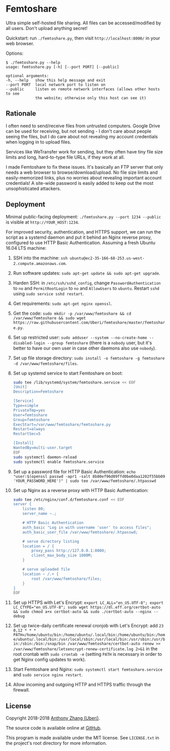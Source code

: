 Femtoshare
==========

Ultra simple self-hosted file sharing. All files can be accessed/modified by all users. Don't upload anything secret!

Quickstart: run `./femtoshare.py`, then visit `http://localhost:8000/` in your web browser.

Options:

    $ ./femtoshare.py --help
    usage: femtoshare.py [-h] [--port PORT] [--public]

    optional arguments:
    -h, --help   show this help message and exit
    --port PORT  local network port to listen on
    --public     listen on remote network interfaces (allows other hosts to see
                 the website; otherwise only this host can see it)

Rationale
---------

I often need to send/receive files from untrusted computers. Google Drive can be used for receiving, but not sending - I don't care about people seeing the files, but I do care about not revealing my account credentials when logging in to upload files.

Services like WeTransfer work for sending, but they often have tiny file size limits and long, hard-to-type file URLs, if they work at all.

I made Femtoshare to fix these issues. It's basically an FTP server that only needs a web browser to browse/download/upload. No file size limits and easily-memorized links, plus no worries about revealing important account credentials! A site-wide password is easily added to keep out the most unsophisticated attackers.

Deployment
----------

Minimal public-facing deployment: `./femtoshare.py --port 1234 --public` is visible at `http://YOUR_HOST:1234`.

For improved security, authentication, and HTTPS support, we can run the script as a systemd daemon and put it behind an Nginx reverse proxy, configured to use HTTP Basic Authentication. Assuming a fresh Ubuntu 16.04 LTS machine:

1. SSH into the machine: `ssh ubuntu@ec2-35-166-68-253.us-west-2.compute.amazonaws.com`.
2. Run software updates: `sudo apt-get update && sudo apt-get upgrade`.
3. Harden SSH: in `/etc/ssh/sshd_config`, change `PasswordAuthentication` to `no` and `PermitRootLogin` to `no` and `AllowUsers` to `ubuntu`. Restart `sshd` using `sudo service sshd restart`.
4. Get requirements: `sudo apt-get nginx openssl`.
5. Get the code: `sudo mkdir -p /var/www/femtoshare && cd /var/www/femtoshare && sudo wget https://raw.githubusercontent.com/Uberi/femtoshare/master/femtoshare.py`.
6. Set up restricted user: `sudo adduser --system --no-create-home --disabled-login --group femtoshare` (there is a `nobody` user, but it's better to have our own user in case other daemons also use `nobody`).
7. Set up file storage directory: `sudo install -o femtoshare -g femtoshare -d /var/www/femtoshare/files`.
8. Set up systemd service to start Femtoshare on boot:

    ```bash
    sudo tee /lib/systemd/system/femtoshare.service << EOF
    [Unit]
    Description=Femtoshare

    [Service]
    Type=simple
    PrivateTmp=yes
    User=femtoshare
    Group=femtoshare
    ExecStart=/var/www/femtoshare/femtoshare.py
    Restart=always
    RestartSec=5

    [Install]
    WantedBy=multi-user.target
    EOF
    sudo systemctl daemon-reload
    sudo systemctl enable femtoshare.service
    ```

9. Set up a password file for HTTP Basic Authentication: `echo "user:$(openssl passwd -apr1 -salt 8b80ef96d09ffd0be0daa1202f55bb09 'YOUR_PASSWORD_HERE')" | sudo tee /var/www/femtoshare/.htpasswd`
10. Set up Nginx as a reverse proxy with HTTP Basic Authentication:

    ```bash
    sudo tee /etc/nginx/conf.d/femtoshare.conf << EOF
    server {
        listen 80;
        server_name ~.;

        # HTTP Basic Authentication
        auth_basic "Log in with username 'user' to access files";
        auth_basic_user_file /var/www/femtoshare/.htpasswd;

        # serve directory listing
        location = / {
            proxy_pass http://127.0.0.1:8000;
            client_max_body_size 1000M;
        }

        # serve uploaded file
        location ~ /.+ {
            root /var/www/femtoshare/files;
        }
    }
    EOF
    ```

11. Set up HTTPS with Let's Encrypt: `export LC_ALL="en_US.UTF-8"; export LC_CTYPE="en_US.UTF-8"; sudo wget https://dl.eff.org/certbot-auto && sudo chmod a+x certbot-auto && sudo ./certbot-auto --nginx --debug`
12. Set up twice-daily certificate renewal cronjob with Let's Encrypt: add `23 0,12 * * * PATH=/home/ubuntu/bin:/home/ubuntu/.local/bin:/home/ubuntu/bin:/home/ubuntu/.local/bin:/usr/local/sbin:/usr/local/bin:/usr/sbin:/usr/bin:/sbin:/bin:/snap/bin /var/www/femtoshare/certbot-auto renew >> /var/www/femtoshare/letsencrypt-renew-certificate.log 2>&1` in the root crontab with `sudo crontab -e` (setting `PATH` is necessary in order to get Nginx config updates to work).
13. Start Femtoshare and Nginx: `sudo systemctl start femtoshare.service` and `sudo service nginx restart`.
14. Allow incoming and outgoing HTTP and HTTPS traffic through the firewall.

License
-------

Copyright 2018-2018 [Anthony Zhang (Uberi)](http://anthonyz.ca).

The source code is available online at [GitHub](https://github.com/Uberi/femtoshare).

This program is made available under the MIT license. See ``LICENSE.txt`` in the project's root directory for more information.
